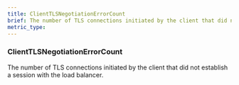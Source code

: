 ```yaml
---
title: ClientTLSNegotiationErrorCount
brief: The number of TLS connections initiated by the client that did not establish a session with the load balancer.
metric_type:
---
```

### ClientTLSNegotiationErrorCount

The number of TLS connections initiated by the client that did not establish a session with the load balancer.
